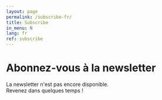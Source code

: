 ```yaml
---
layout: page
permalink: /subscribe-fr/
title: Subscribe
in_menu: N
lang: fr
ref: subscribe
---
```


# Abonnez-vous à la newsletter
La newsletter n'est pas encore disponible.  
Revenez dans quelques temps !
